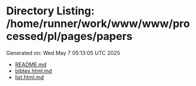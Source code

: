 # Directory Listing: /home/runner/work/www/www/processed/pl/pages/papers
Generated on: Wed May  7 05:13:05 UTC 2025

- [README.md](README.md)
- [bibtex.html.md](bibtex.html.md)
- [list.html.md](list.html.md)
